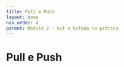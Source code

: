 ```yaml
---
title: Pull e Push
layout: home
nav_order: 4
parent: Módulo 2 - Git e GitHub na prática
---
```


<h1>Pull e Push</h1>

